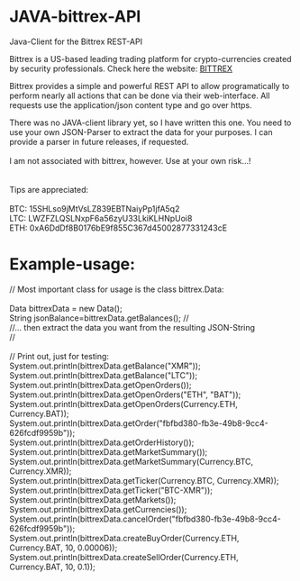 # JAVA-bittrex-API
Java-Client for the Bittrex REST-API


Bittrex is a US-based leading trading platform for crypto-currencies created by security professionals. Check here the website: <a href="www.bittrex.com">BITTREX</a>

Bittrex provides a simple and powerful REST API to allow programatically to perform nearly all actions that can be done via  their web-interface. All requests use the application/json content type and go over https. 

There was no JAVA-client library yet, so I have written this one. You need to use your own JSON-Parser to extract the data for your purposes. I can provide a parser in future releases, if requested.
<br/><br/>
I am not associated  with bittrex, however. Use at your own risk...!
<br/><br/><br/>
Tips are appreciated:
<br/><br/>
BTC: 15SHLso9jMtVsLZ839EBTNaiyPp1jfA5q2<br/>
LTC: LWZFZLQSLNxpF6a56zyU33LkiKLHNpUoi8<br/>
ETH: 0xA6DdDf8B0176bE9f855C367d45002877331243cE<br/>

# Example-usage:

// Most important class for usage is the class bittrex.Data:<br/>
<br/>
Data bittrexData = new Data();<br/>
String jsonBalance=bittrexData.getBalances();
//<br/>
//... then extract the data you want from the resulting JSON-String <br/>
//<br/><br/>
// Print out, just for testing: <br/>
System.out.println(bittrexData.getBalance("XMR"));<br/>
System.out.println(bittrexData.getBalance("LTC"));<br/>
System.out.println(bittrexData.getOpenOrders());<br/>
System.out.println(bittrexData.getOpenOrders("ETH", "BAT"));<br/>
System.out.println(bittrexData.getOpenOrders(Currency.ETH, Currency.BAT));<br/>
System.out.println(bittrexData.getOrder("fbfbd380-fb3e-49b8-9cc4-626fcdf9959b"));<br/>
System.out.println(bittrexData.getOrderHistory());<br/>
System.out.println(bittrexData.getMarketSummary());<br/>
System.out.println(bittrexData.getMarketSummary(Currency.BTC, Currency.XMR));<br/>
System.out.println(bittrexData.getTicker(Currency.BTC, Currency.XMR));<br/>
System.out.println(bittrexData.getTicker("BTC-XMR"));<br/>
System.out.println(bittrexData.getMarkets());<br/>
System.out.println(bittrexData.getCurrencies());<br/>
System.out.println(bittrexData.cancelOrder("fbfbd380-fb3e-49b8-9cc4-626fcdf9959b"));<br/>
System.out.println(bittrexData.createBuyOrder(Currency.ETH, Currency.BAT, 10, 0.00006));<br/>
System.out.println(bittrexData.createSellOrder(Currency.ETH, Currency.BAT, 10, 0.1));<br/>
